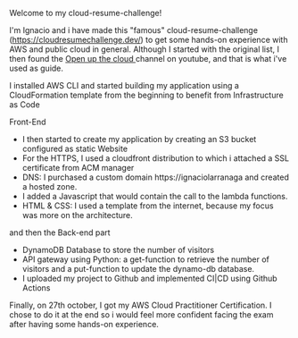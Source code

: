 Welcome to my cloud-resume-challenge!

I'm Ignacio and i have made this "famous" cloud-resume-challenge (https://cloudresumechallenge.dev/) to get some hands-on experience with AWS and public cloud in general. Although I started with the original list, I then found the [Open up the cloud ](https://www.youtube.com/c/OpenUpTheCloud) channel on youtube, and that is what i've used as guide. 

I installed AWS CLI and started building my application using a CloudFormation template from the beginning to benefit from Infrastructure as Code

Front-End

- I then started to create my application by creating an S3 bucket configured as static Website
- For the HTTPS, I used a cloudfront distribution to which i attached a SSL certificate from ACM manager
- DNS: I purchased a custom domain https://ignaciolarranaga and created a hosted zone. 
- I added a Javascript that would contain the call to the lambda functions. 
- HTML & CSS: I used a template from the internet, because my focus was more on the architecture.
 
and then the Back-end part

- DynamoDB Database to store the number of visitors 
- API gateway using Python: a get-function to retrieve the number of visitors and a put-function to update the dynamo-db database.
- I uploaded my project to Github and implemented CI|CD using Github Actions

Finally, on 27th october, I got my AWS Cloud Practitioner Certification. I chose to do it at the end so i would feel more confident facing the exam after having some hands-on experience. 
